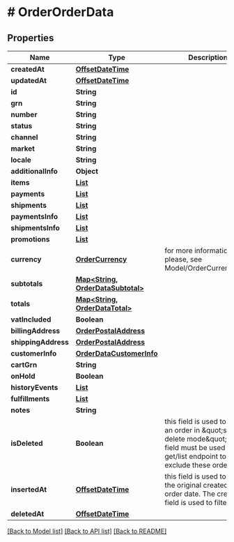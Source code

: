 # # OrderOrderData


## Properties 


Name | Type | Description | Notes
------------ | ------------- | ------------- | -------------
**createdAt**| [**OffsetDateTime**](OffsetDateTime.md) |   | [optional]
**updatedAt**| [**OffsetDateTime**](OffsetDateTime.md) |   | [optional]
**id**| **String** |   | [optional]
**grn**| **String** |   | [optional]
**number**| **String** |   | [optional]
**status**| **String** |   | [optional]
**channel**| **String** |   | [optional]
**market**| **String** |   | [optional]
**locale**| **String** |   | [optional]
**additionalInfo**| **Object** |   | [optional]
**items**| [**List<OrderOrderDataItem>**](OrderOrderDataItem.md) |   | [optional]
**payments**| [**List<OrderPayment>**](OrderPayment.md) |   | [optional]
**shipments**| [**List<OrderShipment>**](OrderShipment.md) |   | [optional]
**paymentsInfo**| [**List<OrderDataPaymentInfo>**](OrderDataPaymentInfo.md) |   | [optional]
**shipmentsInfo**| [**List<OrderDataShipmentInfo>**](OrderDataShipmentInfo.md) |   | [optional]
**promotions**| [**List<OrderDataPromotionInfo>**](OrderDataPromotionInfo.md) |   | [optional]
**currency**| [**OrderCurrency**](OrderCurrency.md) |  for more information please, see Model/OrderCurrency.php  | [optional] [default to OrderCurrency.XXX]
**subtotals**| [**Map<String, OrderDataSubtotal>**](OrderDataSubtotal.md) |   | [optional] [default to new HashMap<>()]
**totals**| [**Map<String, OrderDataTotal>**](OrderDataTotal.md) |   | [optional] [default to new HashMap<>()]
**vatIncluded**| **Boolean** |   | [optional]
**billingAddress**| [**OrderPostalAddress**](OrderPostalAddress.md) |   | [optional]
**shippingAddress**| [**OrderPostalAddress**](OrderPostalAddress.md) |   | [optional]
**customerInfo**| [**OrderDataCustomerInfo**](OrderDataCustomerInfo.md) |   | [optional]
**cartGrn**| **String** |   | [optional]
**onHold**| **Boolean** |   | [optional]
**historyEvents**| [**List<OrderDataHistory>**](OrderDataHistory.md) |   | [optional]
**fulfillments**| [**List<OrderFulfillment>**](OrderFulfillment.md) |   | [optional]
**notes**| **String** |   | [optional]
**isDeleted**| **Boolean** | this field is used to delete an order in \&quot;soft-delete mode\&quot;. This field must be used from get/list endpoint to exclude these orders.  | [optional]
**insertedAt**| [**OffsetDateTime**](OffsetDateTime.md) | this field is used to save the original created_at order date. The created_at field is used to filter data.  | [optional]
**deletedAt**| [**OffsetDateTime**](OffsetDateTime.md) |   | [optional]


[[Back to Model list]](../../README.md#models) [[Back to API list]](../../README.md#endpoints) [[Back to README]](../../README.md)

